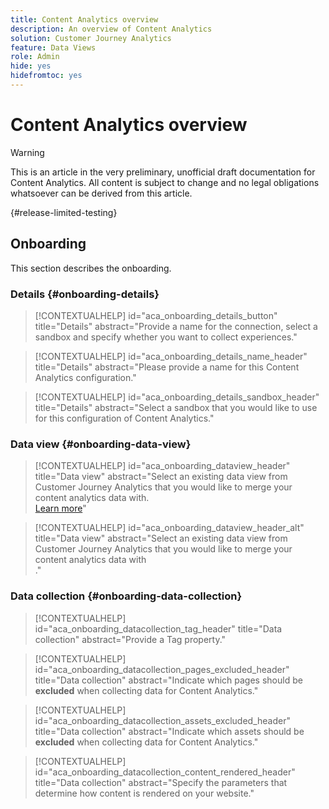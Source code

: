 ```yaml
---
title: Content Analytics overview
description: An overview of Content Analytics
solution: Customer Journey Analytics
feature: Data Views
role: Admin
hide: yes
hidefromtoc: yes
---
```

# Content Analytics overview

<!-- 
This is a placeholder article for upcoming Content Analytics documentation. Currently used to set up contextual help entries for developer working on onboarding UI and workspace UI 
-->

>[!WARNING]
>
>This is an article in the very preliminary, unofficial draft documentation for Content Analytics. All content is subject to change and no legal obligations whatsoever can be derived from this article.  
>

{#release-limited-testing}


## Onboarding

This section describes the onboarding.

### Details {#onboarding-details}

<!-- markdownlint-disable MD034 -->

>[!CONTEXTUALHELP]
>id="aca_onboarding_details_button"
>title="Details"
>abstract="Provide a name for the connection, select a sandbox and specify whether you want to collect experiences."

>[!CONTEXTUALHELP]
>id="aca_onboarding_details_name_header"
>title="Details"
>abstract="Please provide a name for this Content Analytics configuration."    

>[!CONTEXTUALHELP]
>id="aca_onboarding_details_sandbox_header"
>title="Details"
>abstract="Select a sandbox that you would like to use for this configuration of Content Analytics."

<!-- markdownlint-enable MD034 -->


### Data view {#onboarding-data-view}

<!-- markdownlint-disable MD034 -->

>[!CONTEXTUALHELP]
>id="aca_onboarding_dataview_header"
>title="Data view"
>abstract="Select an existing data view from Customer Journey Analytics that you would like to merge your content analytics data with.<br/>[Learn more](/help/data-views/data-views.md)"

>[!CONTEXTUALHELP]
>id="aca_onboarding_dataview_header_alt"
>title="Data view"
>abstract="Select an existing data view from Customer Journey Analytics that you would like to merge your content analytics data with<br/>."

<!-- markdownlint-enable MD034 -->


### Data collection {#onboarding-data-collection}

<!-- markdownlint-disable MD034 -->

>[!CONTEXTUALHELP]
>id="aca_onboarding_datacollection_tag_header"
>title="Data collection"
>abstract="Provide a Tag property."

>[!CONTEXTUALHELP]
>id="aca_onboarding_datacollection_pages_excluded_header"
>title="Data collection"
>abstract="Indicate which pages should be **excluded** when collecting data for Content Analytics."

>[!CONTEXTUALHELP]
>id="aca_onboarding_datacollection_assets_excluded_header"
>title="Data collection"
>abstract="Indicate which assets should be **excluded** when collecting data for Content Analytics."

>[!CONTEXTUALHELP]
>id="aca_onboarding_datacollection_content_rendered_header"
>title="Data collection"
>abstract="Specify the parameters that determine how content is rendered on your website."

<!-- markdownlint-enable MD034 -->

